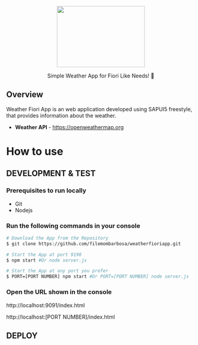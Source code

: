 <p align="center">
  <a href="#">
    <img src="https://iili.io/oRYR6J.png" width="234" height="163" alt="" />
  </a>
</p>

<p align="center">Simple Weather App for Fiori Like Needs! 🚀</p>


## Overview
Weather Fiori App is an web application developed using SAPUI5 freestyle, that provides information about the weather.

- **Weather API** - https://openweathermap.org

# How to use
## DEVELOPMENT & TEST
### Prerequisites to run locally
- Git
- Nodejs

### Run the following commands in your console
```bash
# Download the App from the Repository
$ git clone https://github.com/filemombarbosa/weatherfioriapp.git

# Start the App at port 9190
$ npm start #Or node server.js

# Start the App at any port you prefer
$ PORT=[PORT NUMBER] npm start #Or PORT=[PORT NUMBER] node server.js
```

### Open the URL shown in the console
http://localhost:9091/index.html

http://localhost:[PORT NUMBER]/index.html

## DEPLOY